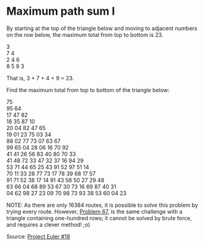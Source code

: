 # Maximum path sum I

By starting at the top of the triangle below and moving to adjacent numbers on the row below, the maximum total from top to bottom is 23.

3 \
7 4 \
2 4 6 \
8 5 9 3

That is, 3 + 7 + 4 + 9 = 23.

Find the maximum total from top to bottom of the triangle below:

75 \
95 64 \
17 47 82 \
18 35 87 10 \
20 04 82 47 65 \
19 01 23 75 03 34 \
88 02 77 73 07 63 67 \
99 65 04 28 06 16 70 92 \
41 41 26 56 83 40 80 70 33 \
41 48 72 33 47 32 37 16 94 29 \
53 71 44 65 25 43 91 52 97 51 14 \
70 11 33 28 77 73 17 78 39 68 17 57 \
91 71 52 38 17 14 91 43 58 50 27 29 48 \
63 66 04 68 89 53 67 30 73 16 69 87 40 31 \
04 62 98 27 23 09 70 98 73 93 38 53 60 04 23

NOTE: As there are only 16384 routes, it is possible to solve this problem by trying every route. However, [Problem 67](https://projecteuler.net/problem=67), is the same challenge with a triangle containing one-hundred rows; it cannot be solved by brute force, and requires a clever method! ;o)

Source: [Project Euler #18](https://projecteuler.net/problem=18)
